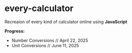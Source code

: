 # every-calculator
Recreaion of every kind of calculator online using **JavaScript**

**Progress:**
- Number Conversions // April 22, 2025
- Unit Conversions // June 11, 2025